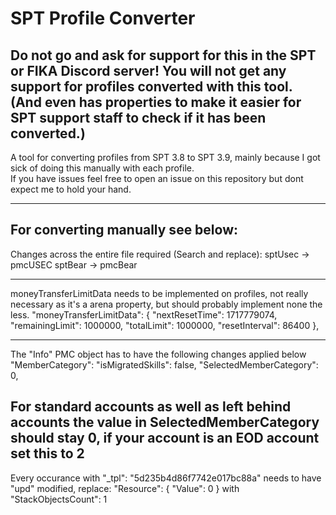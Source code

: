 # SPT Profile Converter
## Do not go and ask for support for this in the SPT or FIKA Discord server! You will not get any support for profiles converted with this tool. (And even has properties to make it easier for SPT support staff to check if it has been converted.)

A tool for converting profiles from SPT 3.8 to SPT 3.9, mainly because I got sick of doing this manually with each profile. <br>
If you have issues feel free to open an issue on this repository but dont expect me to hold your hand.

---
## For converting manually see below: <br>
Changes across the entire file required (Search and replace): 
sptUsec -> pmcUSEC
sptBear -> pmcBear

---
moneyTransferLimitData needs to be implemented on profiles, not really necessary as it's a arena property, but should probably implement none the less.
"moneyTransferLimitData": {
                "nextResetTime": 1717779074,
                "remainingLimit": 1000000,
                "totalLimit": 1000000,
                "resetInterval": 86400
            },


---
The "Info" PMC object has to have the following changes applied below "MemberCategory":
"isMigratedSkills": false,
"SelectedMemberCategory": 0,

For standard accounts as well as left behind accounts the value in SelectedMemberCategory should stay 0, if your account is an EOD account set this to 2
--
Every occurance with "_tpl": "5d235b4d86f7742e017bc88a" needs to have "upd" modified, replace: 
"Resource": {
     "Value": 0
}
with "StackObjectsCount": 1
